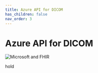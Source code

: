 ```yaml
---
title: Azure API for DICOM
has_children: false
nav_order: 3
---
```


# Azure API for DICOM

![Microsoft and FHIR](/assets/images/msft-fhir.png)

hold
